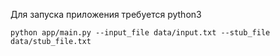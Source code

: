 Для запуска приложения требуется python3
```shell
python app/main.py --input_file data/input.txt --stub_file data/stub_file.txt
```